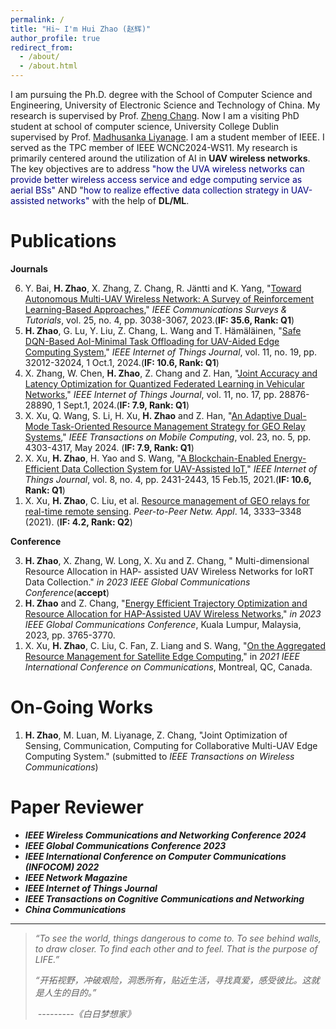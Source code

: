 ```yaml
---
permalink: /
title: "Hi~ I'm Hui Zhao (赵辉)"
author_profile: true
redirect_from: 
  - /about/
  - /about.html
---
```




I am pursuing the Ph.D. degree with the School of Computer Science and Engineering, University of Electronic Science and Technology of China. My research is supervised by Prof. [Zheng Chang](https://scholar.google.com.hk/citations?user=MmARrhAAAAAJ&hl=zh-CN&oi=ao). Now I am a visiting PhD student at school of  computer science, University College Dublin supervised by Prof. [Madhusanka Liyanage](https://scholar.google.com/citations?user=p1n0ioUAAAAJ&hl=en&oi=ao). I am a student member of IEEE. I served as the TPC member of IEEE WCNC2024-WS11. My research is primarily centered around the utilization of AI in **UAV wireless networks**. The key objectives are to address <font color=Navy>"how the UVA wireless networks can provide better wireless access service and edge computing service as aerial BSs"</font> AND "<font color=Navy>how to realize effective data collection strategy in UAV-assisted networks" </font>with the help of **DL/ML**.

Publications
======
**Journals**

<ol reversed>  
    <li>Y. Bai, <b>H. Zhao</b>, X. Zhang, Z. Chang, R. Jäntti and K. Yang, "<a href="https://ieeexplore.ieee.org/document/10283826">Toward Autonomous Multi-UAV Wireless Network: A Survey of Reinforcement Learning-Based Approaches</a>," <i>IEEE Communications Surveys & Tutorials</i>, vol. 25, no. 4, pp. 3038-3067, 2023.(<b>IF: 35.6, Rank: Q1</b>)</li>  
    <li><b>H. Zhao</b>, G. Lu, Y. Liu, Z. Chang, L. Wang and T. Hämäläinen, "<a href="https://ieeexplore.ieee.org/document/10584082">Safe DQN-Based AoI-Minimal Task Offloading for UAV-Aided Edge Computing System</a>," <i>IEEE Internet of Things Journal</i>, vol. 11, no. 19, pp. 32012-32024, 1 Oct.1, 2024.(<b>IF: 10.6, Rank: Q1</b>)</li>  
    <li>X. Zhang, W. Chen, <b>H. Zhao</b>, Z. Chang and Z. Han, "<a href="https://ieeexplore.ieee.org/document/10542529">Joint Accuracy and Latency Optimization for Quantized Federated Learning in Vehicular Networks</a>," <i>IEEE Internet of Things Journal</i>, vol. 11, no. 17, pp. 28876-28890, 1 Sept.1, 2024.(<b>IF: 7.9, Rank: Q1</b>) </li>  
    <li>X. Xu, Q. Wang, S. Li, H. Xu, <b>H. Zhao</b> and Z. Han, "<a href="https://ieeexplore.ieee.org/document/10160200">An Adaptive Dual-Mode Task-Oriented Resource Management Strategy for GEO Relay Systems</a>," <i>IEEE Transactions on Mobile Computing</i>, vol. 23, no. 5, pp. 4303-4317, May 2024. (<b>IF: 7.9, Rank: Q1</b>)</li>  
    <li>X. Xu, <b>H. Zhao</b>, H. Yao and S. Wang, "<a href="https://ieeexplore.ieee.org/document/9220772">A Blockchain-Enabled Energy-Efficient Data Collection System for UAV-Assisted IoT</a>," <i>IEEE Internet of Things Journal</i>, vol. 8, no. 4, pp. 2431-2443, 15 Feb.15, 2021.(<b>IF: 10.6, Rank: Q1</b>) </li>
    <li>X. Xu, <b>H. Zhao</b>, C. Liu, et al. <a 								href="https://link.springer.com/article/10.1007/s12083-021-01139-w">Resource management of GEO relays for real-time remote sensing</a>. <i>Peer-to-Peer Netw. Appl</i>. 14, 3333–3348 (2021). (<b>IF: 4.2, Rank: Q2</b>)</li>
</ol>

**Conference**

<ol reversed>  
    <li> <b>H. Zhao</b>, X. Zhang, W. Long, X. Xu and Z. Chang, " Multi-dimensional Resource Allocation in HAP- assisted UAV Wireless Networks for IoRT Data Collection." <i>in 2023 IEEE Global Communications Conference</i>(<b>accept</b>)</li>    
    <li><b>H. Zhao</b> and Z. Chang, "<a href="https://ieeexplore.ieee.org/document/10436986">Energy Efficient Trajectory Optimization and Resource Allocation for HAP-Assisted UAV Wireless Networks</a>," <i>in 2023 IEEE Global Communications Conference</i>, Kuala Lumpur, Malaysia, 2023, pp. 3765-3770.</li>
    <li>X. Xu, <b>H. Zhao</b>, C. Liu, C. Fan, Z. Liang and S. Wang, "<a href="https://ieeexplore.ieee.org/document/9500539">On the Aggregated Resource Management for Satellite Edge Computing</a>," in <i>2021 IEEE International Conference on Communications</i>, Montreal, QC, Canada.</li>
</ol>

On-Going Works
======

<ol reversed>   
    <li> <b>H. Zhao</b>, M. Luan, M. Liyanage, Z. Chang, "Joint Optimization of Sensing, Communication, Computing for Collaborative Multi-UAV Edge Computing System." (submitted to <i>IEEE Transactions on Wireless Communications</i>) </li>
</ol>

Paper Reviewer 
======

- ***IEEE Wireless Communications and Networking Conference 2024***
- ***IEEE Global Communications Conference 2023***
- ***IEEE International Conference on Computer Communications (INFOCOM) 2022***
- ***IEEE Network Magazine***
- ***IEEE Internet of Things Journal***
- ***IEEE Transactions on Cognitive Communications and Networking***
- ***China Communications***

---

>*“To see the world, things dangerous to come to. To see behind walls, to draw closer. To find each other and to feel. That is the purpose of LIFE.”*
>
>*“开拓视野，冲破艰险，洞悉所有，贴近生活，寻找真爱，感受彼比。这就是人生的目的。”*
>
>​                                                                                                                                                        *---------《白日梦想家》*
